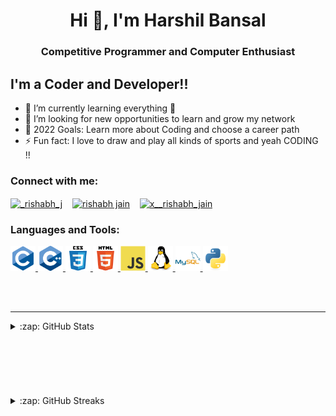 <h1 align="center">Hi 👋, I'm Harshil Bansal</h1>
<h3 align="center">Competitive Programmer and Computer Enthusiast</h3>

## I'm a Coder and Developer!!

- 🌱 I’m currently learning everything 🤣
- 👯 I’m looking for new opportunities to learn and grow my network
- 🥅 2022 Goals: Learn more about Coding and choose a career path
- ⚡ Fun fact: I love to draw and play all kinds of sports and yeah CODING !!

### Connect with me:
<a href="https://twitter.com/HarshilBansal13" target="blank"><img align="center" src="https://raw.githubusercontent.com/rahuldkjain/github-profile-readme-generator/master/src/images/icons/Social/twitter.svg" alt="_rishabh_j" height="30" width="40" /></a>
&nbsp;&nbsp;
<a href="https://www.linkedin.com/in/harshil-bansal-161949220/" target="blank"><img align="center" src="https://raw.githubusercontent.com/rahuldkjain/github-profile-readme-generator/master/src/images/icons/Social/linked-in-alt.svg" alt="rishabh jain" height="30" width="40" /></a>
&nbsp;&nbsp;
<a href="https://www.instagram.com/harshil_b_/" target="blank"><img align="center" src="https://raw.githubusercontent.com/rahuldkjain/github-profile-readme-generator/master/src/images/icons/Social/instagram.svg" alt="x__rishabh_jain" height="30" width="40" /></a>

### Languages and Tools:
<p align="left"> 
<a href="https://www.cprogramming.com/" target="_blank" rel="noreferrer"> <img src="https://raw.githubusercontent.com/devicons/devicon/master/icons/c/c-original.svg" alt="c" width="40" height="40"/> </a>
<a href="https://www.w3schools.com/cpp/" target="_blank" rel="noreferrer"> <img src="https://raw.githubusercontent.com/devicons/devicon/master/icons/cplusplus/cplusplus-original.svg" alt="cplusplus" width="40" height="40"/> </a> 
<a href="https://www.w3schools.com/css/" target="_blank" rel="noreferrer"> <img src="https://raw.githubusercontent.com/devicons/devicon/master/icons/css3/css3-original-wordmark.svg" alt="css3" width="40" height="40"/> </a>
<a href="https://www.w3.org/html/" target="_blank" rel="noreferrer"> <img src="https://raw.githubusercontent.com/devicons/devicon/master/icons/html5/html5-original-wordmark.svg" alt="html5" width="40" height="40"/> </a>
<a href="https://developer.mozilla.org/en-US/docs/Web/JavaScript" target="_blank" rel="noreferrer"> <img src="https://raw.githubusercontent.com/devicons/devicon/master/icons/javascript/javascript-original.svg" alt="javascript" width="40" height="40"/> </a>
<a href="https://www.linux.org/" target="_blank" rel="noreferrer"> <img src="https://raw.githubusercontent.com/devicons/devicon/master/icons/linux/linux-original.svg" alt="linux" width="40" height="40"/> </a> 
<a href="https://www.mysql.com/" target="_blank" rel="noreferrer"> <img src="https://raw.githubusercontent.com/devicons/devicon/master/icons/mysql/mysql-original-wordmark.svg" alt="mysql" width="40" height="40"/> </a> 
<a href="https://www.python.org" target="_blank" rel="noreferrer"> <img src="https://raw.githubusercontent.com/devicons/devicon/master/icons/python/python-original.svg" alt="python" width="40" height="40"/> </a> </p>
<br />
<br />

---

<!-- <details>
  <summary>:zap: GitHub Language Stats</summary>

  <img align="left" src="https://github-readme-stats.vercel.app/api/top-langs?username=Harshil-1234&show_icons=true&locale=en&layout=compact" alt="Harshil-1234" />

</details>
<br /> -->

<div>
  <details>
    <summary align="left">:zap: GitHub Stats</summary>

  <img align="left" src="https://github-readme-stats.vercel.app/api?username=Harshil-1234&show_icons=true&hide_border=false&title_color=ff652f&icon_color=FFE400&bg_color=09131B&text_color=ffffff&border_color=0c1a25" alt="Harshil-1234" />

  </details>
</div>
<br />
<br />
<br />
<br />
<br /><br />
<div>
  <details>
    <summary align="left">:zap: GitHub Streaks</summary>

  <img align="left" src="https://github-readme-streak-stats.herokuapp.com/?user=Harshil-1234&" alt="Harshil-1234" />

  </details>
</div>
